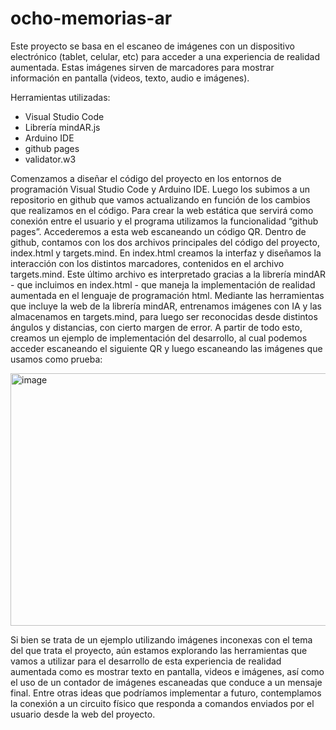 # ocho-memorias-ar

Este proyecto se basa en el escaneo de imágenes con un dispositivo electrónico (tablet, celular, etc) para acceder a una experiencia de realidad aumentada. Estas imágenes sirven de marcadores para mostrar información en pantalla (videos, texto, audio e imágenes). 

Herramientas utilizadas: 
* Visual Studio Code
* Librería mindAR.js
* Arduino IDE
* github pages
* validator.w3

Comenzamos a diseñar el código del proyecto en los entornos de programación Visual Studio Code y Arduino IDE. Luego los subimos a un repositorio en github que vamos actualizando en función de los cambios que realizamos en el código. Para crear la web estática que servirá como conexión entre el usuario y el programa utilizamos la funcionalidad “github pages”. Accederemos a esta web escaneando un código QR. 
Dentro de github, contamos con los dos archivos principales del código del proyecto, index.html y targets.mind. En index.html creamos la interfaz y diseñamos la interacción con los distintos marcadores, contenidos en el archivo targets.mind. Este último archivo es interpretado gracias a la librería mindAR - que incluimos en index.html - que maneja la implementación de realidad aumentada en el lenguaje de programación html. Mediante las herramientas que incluye la web de la librería mindAR, entrenamos imágenes con IA y las almacenamos en targets.mind, para luego ser reconocidas desde distintos ángulos y distancias, con cierto margen de error.
A partir de todo esto, creamos un ejemplo de implementación del desarrollo, al cual podemos acceder escaneando el siguiente QR y luego escaneando las imágenes que usamos como prueba:

<img width="651" height="404" alt="image" src="https://github.com/user-attachments/assets/68fedb11-50b9-4c70-a2d2-4728b2c4d3ec" />

Si bien se trata de un ejemplo utilizando imágenes inconexas con el tema del que trata el proyecto, aún estamos explorando las herramientas que vamos a utilizar para el desarrollo de esta experiencia de realidad aumentada como es mostrar texto en pantalla, videos e imágenes, así como el uso de un contador de imágenes escaneadas que conduce a un mensaje final.
Entre otras ideas que podríamos implementar a futuro, contemplamos la conexión a un circuito físico que responda a comandos enviados por el usuario desde la web del proyecto.
